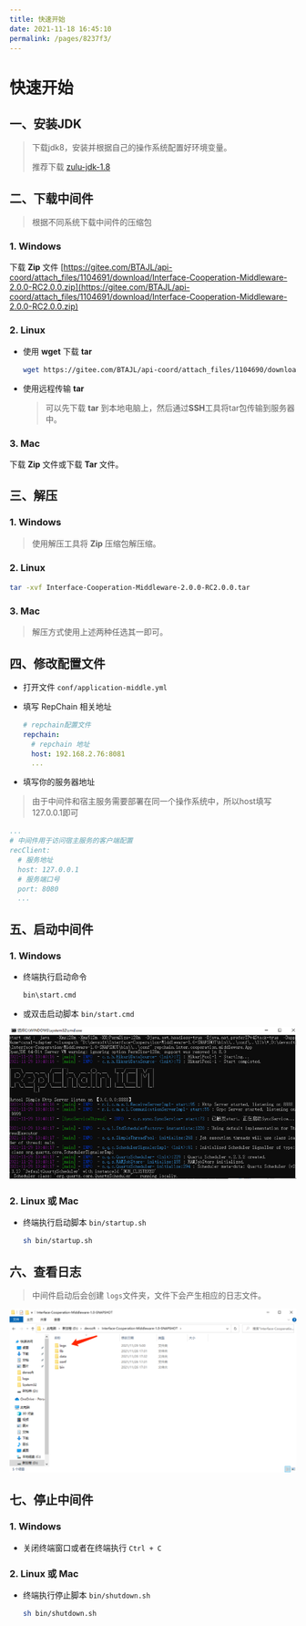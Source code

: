 ```yaml
---
title: 快速开始
date: 2021-11-18 16:45:10
permalink: /pages/8237f3/
---
```


# 快速开始

## 一、安装JDK

> 下载jdk8，安装并根据自己的操作系统配置好环境变量。
> 
>推荐下载 [zulu-jdk-1.8](https://www.azul.com/downloads/?version=java-8-lts&package=jdk)

## 二、下载中间件

> 根据不同系统下载中间件的压缩包

### 1. Windows

下载 **Zip** 文件 [https://gitee.com/BTAJL/api-coord/attach_files/1104691/download/Interface-Cooperation-Middleware-2.0.0-RC2.0.0.zip](https://gitee.com/BTAJL/api-coord/attach_files/1104691/download/Interface-Cooperation-Middleware-2.0.0-RC2.0.0.zip)

### 2. Linux

* 使用 **wget** 下载 **tar**

  ```sh linenums="1"
  wget https://gitee.com/BTAJL/api-coord/attach_files/1104690/download/Interface-Cooperation-Middleware-2.0.0-RC2.0.0.tar
  ```
  
* 使用远程传输 **tar**

  > 可以先下载 **tar** 到本地电脑上，然后通过**SSH**工具将tar包传输到服务器中。

### 3. Mac

下载 **Zip** 文件或下载 **Tar** 文件。

## 三、解压

### 1. Windows

> 使用解压工具将 **Zip** 压缩包解压缩。

### 2. Linux

```sh linenums="1"
tar -xvf Interface-Cooperation-Middleware-2.0.0-RC2.0.0.tar
```

### 3. Mac

> 解压方式使用上述两种任选其一即可。

## 四、修改配置文件

* 打开文件 `conf/application-middle.yml`

* 填写 RepChain 相关地址

  ```yaml linenums="1"
  # repchain配置文件
  repchain:
    # repchain 地址
    host: 192.168.2.76:8081
    ...
  ```
* 填写你的服务器地址

> 由于中间件和宿主服务需要部署在同一个操作系统中，所以host填写127.0.0.1即可

  ```yaml linenums="1"
  ...
  # 中间件用于访问宿主服务的客户端配置
  recClient:
    # 服务地址
    host: 127.0.0.1
    # 服务端口号
    port: 8080    
    ...
  ```

## 五、启动中间件

### 1. Windows

* 终端执行启动命令

  ```sh linenums="1"
  bin\start.cmd
  ```

* 或双击启动脚本 `bin/start.cmd`

![image-20211119095648760](../../img/image-20211119095648760.png)

### 2. Linux 或 Mac

* 终端执行启动脚本 `bin/startup.sh`

  ```sh linenums="1"
  sh bin/startup.sh 
  ```

## 六、查看日志

> 中间件启动后会创建 `logs`文件夹，文件下会产生相应的日志文件。

![image-20211119100853078](../../img/image-20211119100853078.png)

## 七、停止中间件

### 1. Windows

* 关闭终端窗口或者在终端执行 `Ctrl + C`

### 2. Linux 或 Mac

* 终端执行停止脚本 `bin/shutdown.sh`

  ```sh linenums="1"
  sh bin/shutdown.sh 
  ```

  
